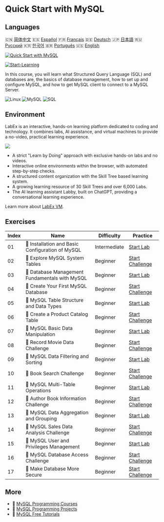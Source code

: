 # Quick Start with MySQL

## Languages

🇨🇳 [简体中文](README_zh.md) 🇪🇸 [Español](README_es.md) 🇫🇷 [Français](README_fr.md) 🇩🇪 [Deutsch](README_de.md) 🇯🇵 [日本語](README_ja.md) 🇷🇺 [Русский](README_ru.md) 🇰🇷 [한국어](README_ko.md) 🇧🇷 [Português](README_pt.md) 🇺🇸 [English](README.md) 

[![Quick Start with MySQL](https://cover-creator.labex.io/quick-start-with-mysql.png)](https://labex.io/courses/quick-start-with-mysql)

[![Start-Learning](https://img.shields.io/badge/Start-Learning-whitesmoke?style=for-the-badge)](https://labex.io/courses/quick-start-with-mysql)

In this course, you will learn what Structured Query Language (SQL) and databases are, the basics of database management, how to set up and configure MySQL, and how to get MySQL client to connect to a MySQL Server.

![Linux](https://img.shields.io/badge/Linux-whitesmoke?style=for-the-badge&logo=linux)
![MySQL](https://img.shields.io/badge/MySQL-whitesmoke?style=for-the-badge&logo=mysql)
![SQL](https://img.shields.io/badge/SQL-whitesmoke?style=for-the-badge&logo=sql)


## Environment

LabEx is an interactive, hands-on learning platform dedicated to coding and technology. It combines labs, AI assistance, and virtual machines to provide a no-video, practical learning experience.

![](https://tutorial-screenshot.getvm.io/images/vm-1725247253.png)

- A strict "Learn by Doing" approach with exclusive hands-on labs and no videos.
- Interactive online environments within the browser, with automated step-by-step checks.
- A structured content organization with the Skill Tree based learning system.
- A growing learning resource of 30 Skill Trees and over 6,000 Labs.
- The AI learning assistant Labby, built on ChatGPT, providing a conversational learning experience.

Learn more about [LabEx VM](https://support.labex.io/using-labex/virtual-machine).

## Exercises

|   Index | Name                                             | Difficulty   | Practice                                                                                                                      |
|---------|--------------------------------------------------|--------------|-------------------------------------------------------------------------------------------------------------------------------|
|      01 | 📖 Installation and Basic Configuration of MySQL | Intermediate | <a target='_blank' href='https://labex.io/tutorials/mysql-installation-and-basic-configuration-of-mysql-418415'>Start Lab</a> |
|      02 | 🎯 Explore MySQL System Tables                   | Beginner     | <a target='_blank' href='https://labex.io/tutorials/mysql-explore-mysql-system-tables-391702'>Start Challenge</a>             |
|      03 | 📖 Database Management Fundamentals with MySQL   | Beginner     | <a target='_blank' href='https://labex.io/tutorials/mysql-database-management-fundamentals-with-mysql-418414'>Start Lab</a>   |
|      04 | 🎯 Create Your First MySQL Database              | Beginner     | <a target='_blank' href='https://labex.io/tutorials/mysql-create-your-first-mysql-database-418265'>Start Challenge</a>        |
|      05 | 📖 MySQL Table Structure and Data Types          | Beginner     | <a target='_blank' href='https://labex.io/tutorials/mysql-mysql-table-structure-and-data-types-418307'>Start Lab</a>          |
|      06 | 🎯 Create a Product Catalog Table                | Beginner     | <a target='_blank' href='https://labex.io/tutorials/mysql-create-a-product-catalog-table-418298'>Start Challenge</a>          |
|      07 | 📖 MySQL Basic Data Manipulation                 | Beginner     | <a target='_blank' href='https://labex.io/tutorials/sql-mysql-basic-data-manipulation-418303'>Start Lab</a>                   |
|      08 | 🎯 Record Movie Data Challenge                   | Beginner     | <a target='_blank' href='https://labex.io/tutorials/mysql-record-movie-data-challenge-418302'>Start Challenge</a>             |
|      09 | 📖 MySQL Data Filtering and Sorting              | Beginner     | <a target='_blank' href='https://labex.io/tutorials/mysql-mysql-data-filtering-and-sorting-418305'>Start Lab</a>              |
|      10 | 🎯 Book Search Challenge                         | Beginner     | <a target='_blank' href='https://labex.io/tutorials/mysql-book-search-challenge-418297'>Start Challenge</a>                   |
|      11 | 📖 MySQL Multi-Table Operations                  | Beginner     | <a target='_blank' href='https://labex.io/tutorials/mysql-mysql-multi-table-operations-418306'>Start Lab</a>                  |
|      12 | 🎯 Author Book Information Challenge             | Beginner     | <a target='_blank' href='https://labex.io/tutorials/mysql-author-book-information-challenge-418296'>Start Challenge</a>       |
|      13 | 📖 MySQL Data Aggregation and Grouping           | Beginner     | <a target='_blank' href='https://labex.io/tutorials/mysql-mysql-data-aggregation-and-grouping-418304'>Start Lab</a>           |
|      14 | 🎯 MySQL Sales Data Analysis Challenge           | Beginner     | <a target='_blank' href='https://labex.io/tutorials/mysql-mysql-sales-data-analysis-challenge-418301'>Start Challenge</a>     |
|      15 | 📖 MySQL User and Privileges Management          | Beginner     | <a target='_blank' href='https://labex.io/tutorials/mysql-mysql-user-and-privileges-management-418308'>Start Lab</a>          |
|      16 | 🎯 MySQL Database Access Challenge               | Beginner     | <a target='_blank' href='https://labex.io/tutorials/mysql-mysql-database-access-challenge-418300'>Start Challenge</a>         |
|      17 | 🎯 Make Database More Secure                     | Beginner     | <a target='_blank' href='https://labex.io/tutorials/mysql-make-database-more-secure-391535'>Start Challenge</a>               |

## More

- 🔗 [MySQL Programming Courses](https://github.com/labex-labs/awesome-programming-courses)
- 🔗 [MySQL Programming Projects](https://github.com/labex-labs/awesome-programming-projects)
- 🔗 [MySQL Free Tutorials](https://github.com/labex-labs/mysql-free-tutorials)

